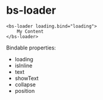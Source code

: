 # bs-loader

```
<bs-loader loading.bind="loading">
    My Content
</bs-loader>
```

Bindable properties:

- loading
- isInline
- text
- showText
- collapse
- position